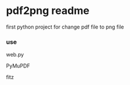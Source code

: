 # pdf2png readme
first python project for change pdf file to png file

### use
web.py

PyMuPDF

fitz
